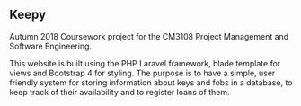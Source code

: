 ## Keepy

Autumn 2018 Coursework project for the CM3108 Project Management and Software Engineering.  

This website is built using the PHP Laravel framework, blade template for views and Bootstrap 4 for styling. The purpose is to have a simple, user friendly system for storing information about keys and fobs in a database, to keep track of their availability and to register loans of them.

